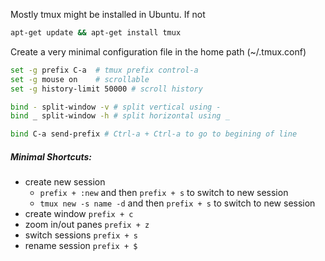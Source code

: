 Mostly tmux might be installed in Ubuntu. If not

```sh
apt-get update && apt-get install tmux
```

Create a very minimal configuration file in the home path (~/.tmux.conf)

```bash
set -g prefix C-a  # tmux prefix control-a
set -g mouse on    # scrollable
set -g history-limit 50000 # scroll history

bind - split-window -v # split vertical using -
bind _ split-window -h # split horizontal using _

bind C-a send-prefix # Ctrl-a + Ctrl-a to go to begining of line
```

##### Minimal Shortcuts:

- create new session
    - `prefix + :new` and then `prefix + s` to switch to new session
    - `tmux new -s name -d` and then `prefix + s` to switch to new session
- create window `prefix + c   `
- zoom in/out panes `prefix + z   `
- switch sessions `prefix + s   `
- rename session `prefix + $   `
